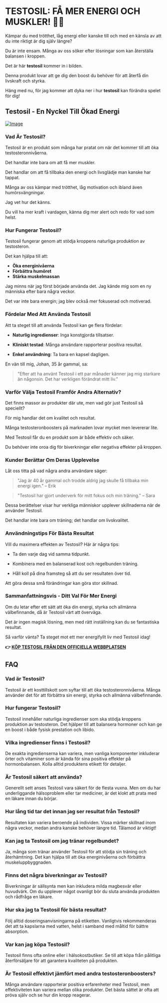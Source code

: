 # TESTOSIL: FÅ MER ENERGI OCH MUSKLER! 💪✨

Kämpar du med trötthet, låg energi eller kanske till och med en känsla av att du inte riktigt är dig själv längre? 

Du är inte ensam. Många av oss söker efter lösningar som kan återställa balansen i kroppen. 

Det är här **testosil** kommer in i bilden. 

Denna produkt lovar att ge dig den boost du behöver för att återfå din livskraft och styrka. 

Häng med nu, för jag kommer att dyka ner i hur **testosil** kan förändra spelet för dig!

## Testosil - En Nyckel Till Ökad Energi

[![Image](https://www2.sellhealth.com/258/testosil_3a_1.png)](https://gchaffi.com/5m6i4Q48)

### Vad Är Testosil?

Testosil är en produkt som många har pratat om när det kommer till att öka testosteronnivåerna. 

Det handlar inte bara om att få mer muskler.

Det handlar om att få tillbaka den energi och livsglädje man kanske har tappat. 

Många av oss kämpar med trötthet, låg motivation och ibland även humörsvängningar.

Jag vet hur det känns. 

Du vill ha mer kraft i vardagen, känna dig mer alert och redo för vad som helst.

### Hur Fungerar Testosil?

Testosil fungerar genom att stödja kroppens naturliga produktion av testosteron. 

Det kan hjälpa till att:

- **Öka energinivåerna**
- **Förbättra humöret**
- **Stärka muskelmassan**
  
Jag minns när jag först började använda det. Jag kände mig som en ny människa efter bara några veckor. 

Det var inte bara energin; jag blev också mer fokuserad och motiverad.

### Fördelar Med Att Använda Testosil

Att ta steget till att använda Testosil kan ge flera fördelar:

- **Naturlig ingredienser**: Inga konstgjorda tillsatser.
  
- **Kliniskt testad**: Många användare rapporterar positiva resultat.
  
- **Enkel användning**: Ta bara en kapsel dagligen.

En vän till mig, Johan, 35 år gammal, sa:

> "Efter att ha använt Testosil i ett par månader känner jag mig starkare än någonsin. Det har verkligen förändrat mitt liv."

### Varför Välja Testosil Framför Andra Alternativ?

Det finns massor av produkter där ute, men vad gör just Testosil så speciellt? 

För mig handlar det om kvalitet och resultat.

Många testosteronboosters på marknaden lovar mycket men levererar lite. 

Med Testosil får du en produkt som är både effektiv och säker.

Du behöver inte oroa dig för biverkningar eller negativa effekter på kroppen.

### Kunder Berättar Om Deras Upplevelse

Låt oss titta på vad några andra användare säger:

> "Jag är 40 år gammal och trodde aldrig jag skulle få tillbaka min energi igen." – Erik

> "Testosil har gjort underverk för mitt fokus och min träning." – Sara

Dessa berättelser visar hur verkliga människor upplever skillnaderna när de använder Testosil. 

Det handlar inte bara om träning; det handlar om livskvalitet.

### Användningstips För Bästa Resultat

Vill du maximera effekten av Testosil? Här är några tips:

- Ta den varje dag vid samma tidpunkt.
  
- Kombinera med en balanserad kost och regelbunden träning.
  
- Håll koll på dina framsteg så att du ser resultaten över tid.

Att göra dessa små förändringar kan göra stor skillnad.

### Sammanfattningsvis - Ditt Val För Mer Energi

Om du letar efter ett sätt att öka din energi, styrka och allmänna välbefinnande, då är Testosil värt att överväga. 

Det är ingen magisk lösning, men med rätt inställning kan du se fantastiska resultat. 

Så varför vänta? Ta steget mot ett mer energifyllt liv med Testosil idag!



**👉 [KÖP TESTOSIL FRÅN DEN OFFICIELLA WEBBPLATSEN](https://gchaffi.com/5m6i4Q48)**

## FAQ

### Vad är Testosil?

Testosil är ett kosttillskott som syftar till att öka testosteronnivåerna. Många använder det för att förbättra sin energi, styrka och allmänna välbefinnande.

### Hur fungerar Testosil?

Testosil innehåller naturliga ingredienser som ska stödja kroppens produktion av testosteron. Det hjälper till att balansera hormoner och kan ge en boost i både fysisk prestation och libido.

### Vilka ingredienser finns i Testosil?

De exakta ingredienserna kan variera, men vanliga komponenter inkluderar örter och vitaminer som är kända för sina positiva effekter på hormonbalansen. Kolla alltid produktens etikett för detaljer.

### Är Testosil säkert att använda?

Generellt sett anses Testosil vara säkert för de flesta vuxna. Men om du har underliggande hälsoproblem eller tar mediciner, är det klokt att prata med en läkare innan du börjar.

### Hur lång tid tar det innan jag ser resultat från Testosil?

Resultaten kan variera beroende på individen. Vissa märker skillnad inom några veckor, medan andra kanske behöver längre tid. Tålamod är viktigt!

### Kan jag ta Testosil om jag tränar regelbundet?

Ja, många som tränar använder Testosil för att stödja sin träning och återhämtning. Det kan hjälpa till att öka energinivåerna och förbättra muskeluppbyggnaden.

### Finns det några biverkningar av Testosil?

Biverkningar är sällsynta men kan inkludera milda magbesvär eller huvudvärk. Om du upplever något ovanligt bör du sluta använda produkten och rådfråga en läkare.

### Hur ska jag ta Testosil för bästa resultat?

Följ alltid doseringsanvisningarna på etiketten. Vanligtvis rekommenderas det att ta kapslarna med vatten, helst i samband med måltid för bättre absorption.

### Var kan jag köpa Testosil?

Testosil finns ofta online eller i hälsokostbutiker. Se till att köpa från pålitliga återförsäljare för att garantera kvaliteten på produkten.

### Är Testosil effektivt jämfört med andra testosteronboosters?

Många användare rapporterar positiva erfarenheter med Testosil, men effektiviteten kan variera mellan olika produkter. Det bästa sättet är ofta att pröva själv och se hur din kropp reagerar.